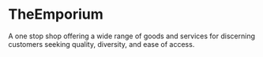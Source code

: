# TheEmporium
A one stop shop offering a wide range of goods and services for discerning customers seeking quality, diversity, and ease of access.
